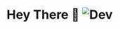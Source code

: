 <div>
  <h1>
    Hey There 👋
    <span>
      <img src="https://komarev.com/ghpvc/?username=Dev050x&label=Profile%20views&color=0e75b6&style=flat" alt="Dev" />
    </span>
  </h1>
</div>
